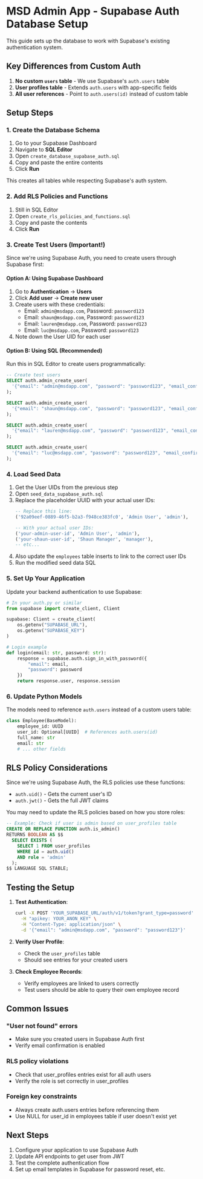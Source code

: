 # MSD Admin App - Supabase Auth Database Setup

This guide sets up the database to work with Supabase's existing authentication system.

## Key Differences from Custom Auth

1. **No custom `users` table** - We use Supabase's `auth.users` table
2. **User profiles table** - Extends `auth.users` with app-specific fields
3. **All user references** - Point to `auth.users(id)` instead of custom table

## Setup Steps

### 1. Create the Database Schema

1. Go to your Supabase Dashboard
2. Navigate to **SQL Editor**
3. Open `create_database_supabase_auth.sql`
4. Copy and paste the entire contents
5. Click **Run**

This creates all tables while respecting Supabase's auth system.

### 2. Add RLS Policies and Functions

1. Still in SQL Editor
2. Open `create_rls_policies_and_functions.sql`
3. Copy and paste the contents
4. Click **Run**

### 3. Create Test Users (Important!)

Since we're using Supabase Auth, you need to create users through Supabase first:

#### Option A: Using Supabase Dashboard
1. Go to **Authentication** → **Users**
2. Click **Add user** → **Create new user**
3. Create users with these credentials:
   - Email: `admin@msdapp.com`, Password: `password123`
   - Email: `shaun@msdapp.com`, Password: `password123`
   - Email: `lauren@msdapp.com`, Password: `password123`
   - Email: `luc@msdapp.com`, Password: `password123`
4. Note down the User UID for each user

#### Option B: Using SQL (Recommended)
Run this in SQL Editor to create users programmatically:

```sql
-- Create test users
SELECT auth.admin_create_user(
  '{"email": "admin@msdapp.com", "password": "password123", "email_confirm": true}'
);

SELECT auth.admin_create_user(
  '{"email": "shaun@msdapp.com", "password": "password123", "email_confirm": true}'
);

SELECT auth.admin_create_user(
  '{"email": "lauren@msdapp.com", "password": "password123", "email_confirm": true}'
);

SELECT auth.admin_create_user(
  '{"email": "luc@msdapp.com", "password": "password123", "email_confirm": true}'
);
```

### 4. Load Seed Data

1. Get the User UIDs from the previous step
2. Open `seed_data_supabase_auth.sql`
3. Replace the placeholder UUID with your actual user IDs:
   ```sql
   -- Replace this line:
   ('92a09eef-0889-46f5-b2a3-f948ce383fc0', 'Admin User', 'admin'),
   
   -- With your actual user IDs:
   ('your-admin-user-id', 'Admin User', 'admin'),
   ('your-shaun-user-id', 'Shaun Manager', 'manager'),
   -- etc...
   ```
4. Also update the `employees` table inserts to link to the correct user IDs
5. Run the modified seed data SQL

### 5. Set Up Your Application

Update your backend authentication to use Supabase:

```python
# In your auth.py or similar
from supabase import create_client, Client

supabase: Client = create_client(
    os.getenv("SUPABASE_URL"),
    os.getenv("SUPABASE_KEY")
)

# Login example
def login(email: str, password: str):
    response = supabase.auth.sign_in_with_password({
        "email": email,
        "password": password
    })
    return response.user, response.session
```

### 6. Update Python Models

The models need to reference `auth.users` instead of a custom users table:

```python
class Employee(BaseModel):
    employee_id: UUID
    user_id: Optional[UUID]  # References auth.users(id)
    full_name: str
    email: str
    # ... other fields
```

## RLS Policy Considerations

Since we're using Supabase Auth, the RLS policies use these functions:

- `auth.uid()` - Gets the current user's ID
- `auth.jwt()` - Gets the full JWT claims

You may need to update the RLS policies based on how you store roles:

```sql
-- Example: Check if user is admin based on user_profiles table
CREATE OR REPLACE FUNCTION auth.is_admin() 
RETURNS BOOLEAN AS $$
  SELECT EXISTS (
    SELECT 1 FROM user_profiles 
    WHERE id = auth.uid() 
    AND role = 'admin'
  );
$$ LANGUAGE SQL STABLE;
```

## Testing the Setup

1. **Test Authentication**:
   ```bash
   curl -X POST 'YOUR_SUPABASE_URL/auth/v1/token?grant_type=password' \
     -H "apikey: YOUR_ANON_KEY" \
     -H "Content-Type: application/json" \
     -d '{"email": "admin@msdapp.com", "password": "password123"}'
   ```

2. **Verify User Profile**:
   - Check the `user_profiles` table
   - Should see entries for your created users

3. **Check Employee Records**:
   - Verify employees are linked to users correctly
   - Test users should be able to query their own employee record

## Common Issues

### "User not found" errors
- Make sure you created users in Supabase Auth first
- Verify email confirmation is enabled

### RLS policy violations
- Check that user_profiles entries exist for all auth users
- Verify the role is set correctly in user_profiles

### Foreign key constraints
- Always create auth.users entries before referencing them
- Use NULL for user_id in employees table if user doesn't exist yet

## Next Steps

1. Configure your application to use Supabase Auth
2. Update API endpoints to get user from JWT
3. Test the complete authentication flow
4. Set up email templates in Supabase for password reset, etc.
